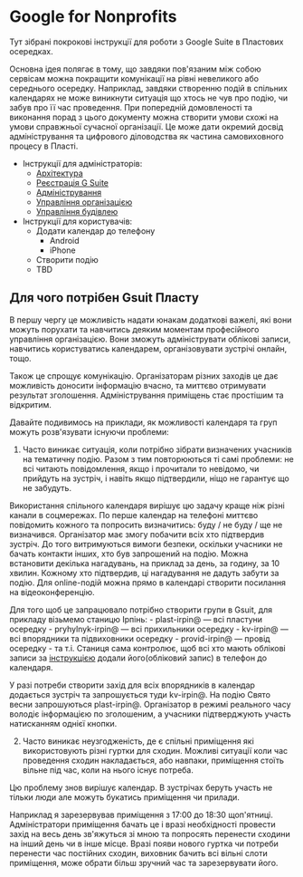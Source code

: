 # Google for Nonprofits

Тут зібрані покрокові інструкції для роботи з Google Suite в Пластових осередках.

Основна ідея полягає в тому, що завдяки пов'язаним між собою сервісам можна покращити комунікації на рівні невеликого або середнього осередку.
Наприклад, завдяки створенню подій в спільних календарях не може виникнути ситуація що хтось не чув про подію, чи забув про її час проведення.
При попередній домовленості та виконання порад з цього документу можна створити умови схожі на умови справжньої сучасної організації.
Це може дати окремий досвід адміністрування та цифрового діловодства як частина самовиховного процесу в Пласті.

- Інструкції для адміністраторів:
  - [Архітектура](architecture.md)
  - [Реєстрація G Suite](registration.md)
  - [Адміністрування](administration.md)
  - [Управління організацією](management.md)
  - [Управління будівлею](resources.md)
- Інструкції для користувачів:
  - Додати календар до телефону
    - Android
    - iPhone
  - Створити подію
  - TBD

## Для чого потрібен Gsuit Пласту

В першу чергу це можливість надати юнакам додаткові важелі, які вони можуть порухати та навчитись деяким моментам професійного управління організацією. Вони зможуть адмініструвати облікові записи, навчитись користуватись календарем, організовувати зустрічі онлайн, тощо.

Також це спрощує комунікацію. Організаторам різних заходів це дає можливість доносити інформацію вчасно, та миттєво отримувати результат зголошення. Адміністрування приміщень стає простішим та відкритим.

Давайте подивимось на приклади, як можливості календаря та груп можуть розв'язувати існуючи проблеми:

1. Часто виникає ситуація, коли потрібно зібрати визначених учасників на тематичну подію.
  Разом з тим повторюються ті самі проблеми: не всі читають повідомлення, якщо і прочитали то невідомо, чи прийдуть на зустріч, і навіть якщо підтвердили, ніщо не гарантує що не забудуть.

  Використання спільного календаря вирішує цю задачу краще ніж різні канали в соцмережах.
  По перше календар на телефоні миттєво повідомить кожного та попросить визначитись: буду / не буду / ще не визначився.
  Організатор має змогу побачити всіх хто підтвердив зустріч.
  До того витримуються вимоги безпеки, оскільки учасники не бачать контакти інших, хто був запрошений на подію.
  Можна встановити декілька нагадувань, на приклад за день, за годину, за 10 хвилин.
  Кожному хто підтвердив, ці нагадування не дадуть забути за подію.
  Для online-подій можна прямо в календарі створити посилання на відеоконференцію.

  Для того щоб це запрацювало потрібно створити групи в Gsuit, для прикладу візьмемо станицю Ірпінь:
    - plast-irpin@ — всі пластуни осередку
    - pryhylnyk-irpin@ — всі прихильники осередку
    - kv-irpin@ — всі впорядники та підвиховники осередку
    - provid-irpin@ — провід осередку
    - та т.і.
  Станиця сама контролює, щоб всі хто мають облікові записи за [інструкцією](#TBD) додали його(обліковий запис) в телефон до календаря.

  У разі потреби створити захід для всіх впорядників в календар додається зустріч та запрошується туди kv-irpin@.
  На подію Свято весни запрошуються plast-irpin@.
  Організатор в режимі реального часу володіє інформацією по зголошеним, а учасники підтверджують участь натисканням однієї кнопки.

2. Часто виникає неузгодженість, де є спільні приміщення які використовують різні гуртки для сходин.
  Можливі ситуації коли час проведення сходин накладається, або навпаки, приміщення стоїть вільне під час, коли на нього існує потреба.

  Цю проблему знов вирішує календар.
  В зустрічах беруть участь не тільки люди але можуть букатись приміщення чи прилади.

  Наприклад я зарезервував приміщення з 17:00 до 18:30 щоп'ятниці.
  Адміністратори приміщення бачать це і вразі необхідності провести захід на весь день зв'яжуться зі мною та попросять перенести сходини на інший день чи в інше місце.
  Вразі появи нового гуртка чи потреби перенести час постійних сходин, виховник бачить всі вільні слоти приміщення, може обрати більш зручний час та зарезервувати його.
